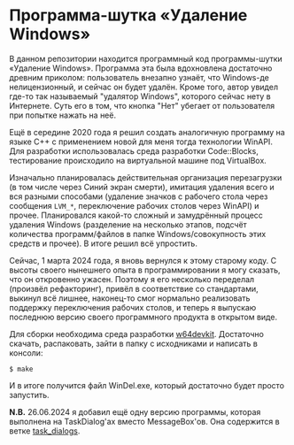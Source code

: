 Программа-шутка «Удаление Windows»
==================================

В данном репозитории находится программный код программы-шутки «Удаление
Windows». Программа эта была вдохновлена достаточно древним приколом:
пользователь внезапно узнаёт, что Windows-де нелицензионный, и сейчас он
будет удалён. Кроме того, автор увидел где-то так называемый "удалятор
Windows", которого сейчас нету в Интернете. Суть его в том, что кнопка
"Нет" убегает от пользователя при попытке нажать на неё.

Ещё в середине 2020 года я решил создать аналогичную программу на языке
C++ с применением новой для меня тогда технологии WinAPI. Для разработки
использовалась среда разработки Code::Blocks, тестирование происходило
на виртуальной машине под VirtualBox.

Изначально планировалась действительная организация перезагрузки (в том
числе через Синий экран смерти), имитация удаления всего и вся разными
способами (удаление значков с рабочего стола через сообщения `LVM_*`,
переключение рабочих столов через WinAPI) и прочее. Планировался
какой-то сложный и замудрённый процесс удаления Windows (разделение на
несколько этапов, подсчёт количества программ/файлов в папке
Windows/совокупность этих средств и прочее). В итоге решил всё
упростить.

Сейчас, 1 марта 2024 года, я вновь вернулся к этому старому коду. С
высоты своего нынешнего опыта в программировании я могу сказать, что он
откровенно ужасен. Поэтому я его несколько переделал (произвёл
рефакторинг), привёл в соответствие со стандартами, выкинул всё лишнее,
наконец-то смог нормально реализовать поддержку переключения рабочих
столов, и теперь я выпускаю последнюю версию своего программного
продукта в открытом виде.

Для сборки необходима среда разработки
[w64devkit](https://github.com/skeeto/w64devkit). Достаточно скачать,
распаковать, зайти в папку с исходниками и написать в консоли:

    $ make

И в итоге получится файл WinDel.exe, который достаточно будет просто
запустить.

**N.B.** 26.06.2024 я добавил ещё одну версию программы, которая
выполнена на TaskDialog'ах вместо MessageBox'ов. Она содержится в ветке
[task_dialogs](https://github.com/danil-kondr2016/windel/tree/task_dialogs).
